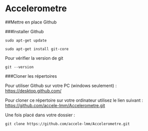 # Accelerometre

##Mettre en place Github

###Installer Github

    sudo apt-get update

    sudo apt-get install git-core

Pour vérifier la version de git

    git --version

###Cloner les répertoires

Pour utiliser Github sur votre PC (windows seulement) : https://desktop.github.com/

Pour cloner ce répertoire sur votre ordinateur utilisez le lien suivant : https://github.com/accele-lmm/Accelerometre.git

Une fois placé dans votre dossier :

    git clone https://github.com/accele-lmm/Accelerometre.git

